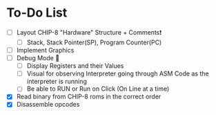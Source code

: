 # To-Do List

- [ ] Layout CHIP-8 "Hardware" Structure + Comments❗️
  - [ ] Stack, Stack Pointer(SP), Program Counter(PC) 
- [ ] Implement Graphics
- [ ] Debug Mode 👾
  - [ ] Display Registers and their Values
  - [ ] Visual for observing Interpreter going through ASM Code as the interpreter is running
  - [ ] Be able to RUN or Run on Click (On Line at a time)

- [x] Read binary from CHIP-8 roms in the correct order
- [x] Disassemble opcodes